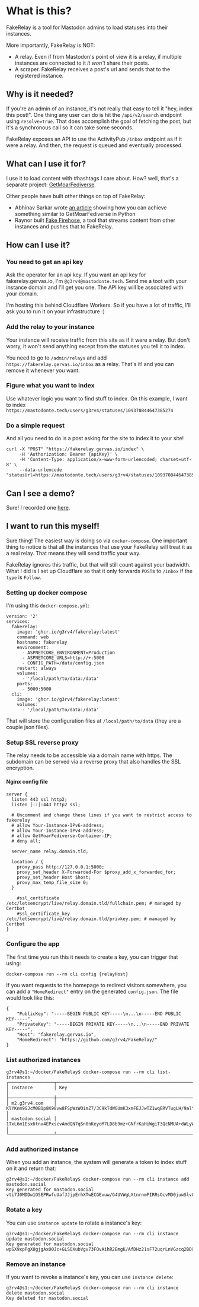 # What is this?

FakeRelay is a tool for Mastodon admins to load statuses into their instances.

More importantly, FakeRelay is NOT:

* A relay. Even if from Mastodon's point of view it is a relay, if multiple instances are connected to it *it won't* share their posts.
* A scraper. FakeRelay receives a post's url and sends that to the registered instance.

## Why is it needed?

If you're an admin of an instance, it's not really that easy to tell it "hey, index this post!". One thing any user can do is hit the `/api/v2/search` endpoint using `resolve=true`. That does accomplish the goal of fetching the post, but it's a synchronous call so it can take some seconds.

FakeRelay exposes an API to use the ActivityPub `/inbox` endpoint as if it were a relay. And then, the request is queued and eventually processed.

## What can I use it for?

I use it to load content with #hashtags I care about. How? well, that's a separate project: [GetMoarFediverse](https://github.com/g3rv4/GetMoarFediverse).

Other people have built other things on top of FakeRelay:

* Abhinav Sarkar wrote [an article](https://notes.abhinavsarkar.net/2022/fake-relay) showing how you can achieve something similar to GetMoarFediverse in Python
* Raynor built [Fake Firehose](https://github.com/raynormast/fake-firehose), a tool that streams content from other instances and pushes that to FakeRelay.

## How can I use it?

### You need to get an api key

Ask the operator for an api key. If you want an api key for fakerelay.gervas.io, I'm `@g3rv4@mastodonte.tech`. Send me a toot with your instance domain and I'll get you one. The API key will be associated with your domain.

I'm hosting this behind Cloudflare Workers. So if you have a lot of traffic, I'll ask you to run it on your infrastructure :)

### Add the relay to your instance

Your instance will receive traffic from this site as if it were a relay. But don't worry, it won't send anything except from the statuses you tell it to index.

You need to go to `/admin/relays` and add `https://fakerelay.gervas.io/inbox` as a relay. That's it! and you can remove it whenever you want.

### Figure what you want to index

Use whatever logic you want to find stuff to index. On this example, I want to index `https://mastodonte.tech/users/g3rv4/statuses/109370844647385274`

### Do a simple request

And all you need to do is a post asking for the site to index it to your site!

```
curl -X "POST" "https://fakerelay.gervas.io/index" \
     -H 'Authorization: Bearer {apiKey}' \
     -H 'Content-Type: application/x-www-form-urlencoded; charset=utf-8' \
     --data-urlencode "statusUrl=https://mastodonte.tech/users/g3rv4/statuses/109370844647385274"
```

## Can I see a demo?

Sure! I recorded one [here](https://youtu.be/ungRlYKHS0E).

## I want to run this myself!

Sure thing! The easiest way is doing so via `docker-compose`. One important thing to notice is that all the instances that use your FakeRelay will treat it as a real relay. That means they will send traffic your way.

FakeRelay ignores this traffic, but that will still count against your badwidth. What I did is I set up Cloudflare so that it only forwards `POST`s to `/inbox` if the `type` is `Follow`.

### Setting up docker compose

I'm using this `docker-compose.yml`:

```
version: '2'
services:
  fakerelay:
    image: 'ghcr.io/g3rv4/fakerelay:latest'
    command: web
    hostname: fakerelay
    environment:
      - ASPNETCORE_ENVIRONMENT=Production
      - ASPNETCORE_URLS=http://+:5000
      - CONFIG_PATH=/data/config.json
    restart: always
    volumes:
      - '/local/path/to/data:/data'
    ports:
      - 5000:5000
  cli:
    image: 'ghcr.io/g3rv4/fakerelay:latest'
    volumes:
      - '/local/path/to/data:/data'
```

That will store the configuration files at `/local/path/to/data` (they are a couple json files).

### Setup SSL reverse proxy
The relay needs to be accessible via a domain name with https. The subdomain can be served via a reverse proxy that also handles the SSL encryption. 

#### Nginx config file
```
server {
  listen 443 ssl http2;
  listen [::]:443 http2 ssl;

  # Uncomment and change these lines if you want to restrict access to fakerelay
  # allow Your-Instance-IPv6-address;
  # allow Your-Instance-IPv4-address;
  # allow GetMoarFediverse-Container-IP;
  # deny all;

  server_name relay.domain.tld;

  location / {
    proxy_pass http://127.0.0.1:5000;
    proxy_set_header X-Forwarded-For $proxy_add_x_forwarded_for;
    proxy_set_header Host $host;
    proxy_max_temp_file_size 0;
  }

    #ssl_certificate /etc/letsencrypt/live/relay.domain.tld/fullchain.pem; # managed by Certbot
    #ssl_certificate_key /etc/letsencrypt/live/relay.domain.tld/privkey.pem; # managed by Certbot
}
```

### Configure the app

The first time you run this it needs to create a key, you can trigger that using:

```
docker-compose run --rm cli config {relayHost}
```

If you want requests to the homepage to redirect visitors somewhere, you can add a `"HomeRedirect"` entry on the generated `config.json`. The file would look like this:

```
{
    "PublicKey": "-----BEGIN PUBLIC KEY-----\n...\n-----END PUBLIC KEY-----",
    "PrivateKey": "-----BEGIN PRIVATE KEY-----\n...\n-----END PRIVATE KEY-----",
    "Host": "fakerelay.gervas.io",
    "HomeRedirect": "https://github.com/g3rv4/FakeRelay/"
}
```

### List authorized instances
```
g3rv4@s1:~/docker/FakeRelay$ docker-compose run --rm cli list-instances
┌─────────────────┬──────────────────────────────────────────────────────────────────────────────────────────┐
│ Instance        │ Key                                                                                      │
├─────────────────┼──────────────────────────────────────────────────────────────────────────────────────────┤
│ m2.g3rv4.com    │ KlYKnm9GJcM0B1p8K98vw8FSpWzWOimZ7/3C9kTdWGUmK3xmFEJJwTZ1wqERVTugLH/9alYILFehqu9Ns2MEAw== │
│ mastodon.social │ 1TxL6m1Esx6tnv4EPxscvAmdQN7qSn0nKeyoM7LD8b9mz+GNfrKaHiWgiT3QcNMUA+dWLyWD8qyl1MuKJ+4uHA== │
└─────────────────┴──────────────────────────────────────────────────────────────────────────────────────────┘
```

### Add authorized instance

When you add an instance, the system will generate a token to index stuff on it and return that:

```
g3rv4@s1:~/docker/FakeRelay$ docker-compose run --rm cli instance add mastodon.social
Key generated for mastodon.social
vti7J0MDDw1O5EPRwfuUafJJjpErhXTwECGEvuw/G4UVWgLXtnrnmPIRRsOcvMD0juwSlvUnchIzgla030AIRw==
```

### Rotate a key

You can use `instance update` to rotate a instance's key:

```
g3rv4@s1:~/docker/FakeRelay$ docker-compose run --rm cli instance update mastodon.social
Key generated for mastodon.social
wpSX9xpPgX0gjgAxO0Jc+GLSOXubVgv73FOvAihR2EmgK/AfDHz21sF72uqrLnVGzcq2BDXosMeKdFR76q6fpg==
```

### Remove an instance

If you want to revoke a instance's key, you can use `instance delete`:

```
g3rv4@s1:~/docker/FakeRelay$ docker-compose run --rm cli instance delete mastodon.social
Key deleted for mastodon.social
```
